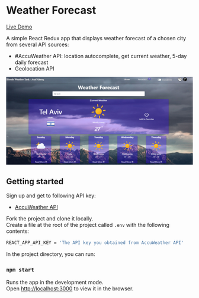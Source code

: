 
# Weather Forecast 

[Live Demo](https://weather-forecast-asaf.netlify.app/)

A simple React Redux app that displays weather forecast of a chosen city from several API sources:

- #AccuWeather API: location autocomplete, get current weather, 5-day daily forecast
- Geolocation API

![Home Page](https://github.com/asaf6024/Asaf-Almog-07-11-2021/blob/master/public/img/weather-forecast.PNG)


## Getting started

Sign up and get to following API key:
- [AccuWeather API](https://developer.accuweather.com/)

Fork the project and clone it locally.<br />
Create a file at the root of the project called `.env` with the following contents:

```sh
REACT_APP_API_KEY = 'The API key you obtained from AccuWeather API'
```

In the project directory, you can run:

### `npm start`

Runs the app in the development mode.<br />
Open [http://localhost:3000](http://localhost:3000) to view it in the browser.
